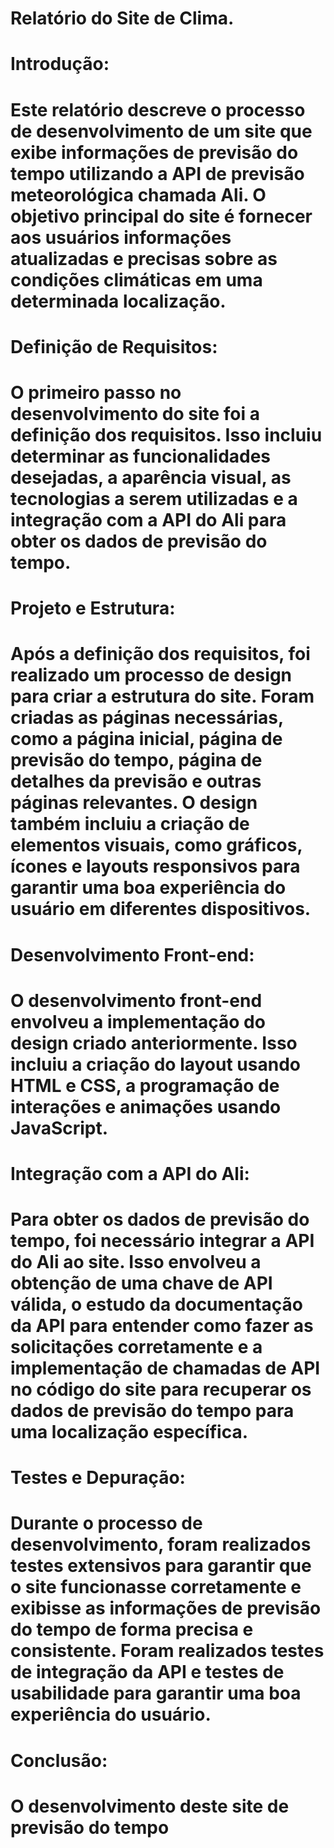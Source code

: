 # Relatório do Site de Clima.

# Introdução:
# Este relatório descreve o processo de desenvolvimento de um site que exibe informações de previsão do tempo utilizando a API de previsão meteorológica chamada Ali. O objetivo principal do site é fornecer aos usuários informações atualizadas e precisas sobre as condições climáticas em uma determinada localização.

# Definição de Requisitos:
# O primeiro passo no desenvolvimento do site foi a definição dos requisitos. Isso incluiu determinar as funcionalidades desejadas, a aparência visual, as tecnologias a serem utilizadas e a integração com a API do Ali para obter os dados de previsão do tempo.

# Projeto e Estrutura:
# Após a definição dos requisitos, foi realizado um processo de design para criar a estrutura do site. Foram criadas as páginas necessárias, como a página inicial, página de previsão do tempo, página de detalhes da previsão e outras páginas relevantes. O design também incluiu a criação de elementos visuais, como gráficos, ícones e layouts responsivos para garantir uma boa experiência do usuário em diferentes dispositivos.

# Desenvolvimento Front-end:
# O desenvolvimento front-end envolveu a implementação do design criado anteriormente. Isso incluiu a criação do layout usando HTML e CSS, a programação de interações e animações usando JavaScript.

# Integração com a API do Ali:
# Para obter os dados de previsão do tempo, foi necessário integrar a API do Ali ao site. Isso envolveu a obtenção de uma chave de API válida, o estudo da documentação da API para entender como fazer as solicitações corretamente e a implementação de chamadas de API no código do site para recuperar os dados de previsão do tempo para uma localização específica.

# Testes e Depuração:
# Durante o processo de desenvolvimento, foram realizados testes extensivos para garantir que o site funcionasse corretamente e exibisse as informações de previsão do tempo de forma precisa e consistente. Foram realizados testes de integração da API e testes de usabilidade para garantir uma boa experiência do usuário.

# Conclusão:
# O desenvolvimento deste site de previsão do tempo